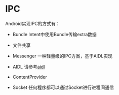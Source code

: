 # IPC
Android实现IPC的方式有：
 - Bundle
    Intent中使用Bundle传输extra数据
 - 文件共享
 - Messenger
    一种轻量级的IPC方案，基于AIDL实现
 - AIDL
    请参考[aidl](aidl.md)
 - ContentProvider
    
 - Socket
    任何程序都可以通过Socket进行进程间通信